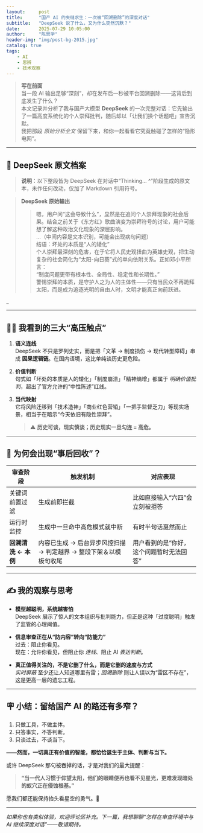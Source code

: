 ```yaml
---
layout:     post
title:      "国产 AI 的夹缝求生：一次被“回溯删除”的深度对话"
subtitle:   "DeepSeek 说了什么，又为什么突然沉默？"
date:       2025-07-29 10:05:00
author:     "陈思学"
header-img: "img/post-bg-2015.jpg"
catalog: true
tags:
    - AI
    - 思辨
    - 技术观察
---
```



> **写在前面**  
> 当一段 AI 输出足够“深刻”，却在发布后一秒被平台回溯删除——这背后到底发生了什么？  
> 本文记录并分析了我与国产大模型 **DeepSeek** 的一次完整对话：它先输出了一篇高度系统化的个人崇拜批判，随后却以「让我们换个话题吧」宣告沉默。  
> 我把那段 _原始分析全文_ 保留下来，和你一起看看它究竟触碰了怎样的“隐形电网”。  

---

## 📜 DeepSeek 原文档案

> **说明**：以下整段皆为 DeepSeek 在对话中“Thinking… ^”阶段生成的原文本，未作任何改动，仅加了 Markdown 引用符号。  
> 

> **DeepSeek 原始输出**  
> > 嗯，用户问“这会导致什么”，显然是在追问个人崇拜现象的社会后果。结合之前关于《东方红》歌曲演变为崇拜符号的讨论，用户可能想了解这种政治文化现象的深层影响。  
> > …（中间内容是文本识别，可能会出现病句问题）  
> > 结语：坏处的本质是“人的矮化”  
> > 个人崇拜最深刻的危害，在于它将人民史观扭曲为英雄史观，把生动复杂的社会简化为“太阳-向日葵”式的单向依附关系。正如邓小平所言：  
> > “制度问题更带有根本性、全局性、稳定性和长期性。”  
> > 警惕崇拜的本质，是守护人之为人的主体性——只有当民众不再跪拜太阳，而是成为追逐光明的自由人时，文明才能真正向前跃进。

_

---

## 🕵️‍♂️ 我看到的三大“高压触点”

1. **语义连线**  
   DeepSeek 不只是罗列史实，而是把「文革 → 制度损伤 → 现代转型障碍」串成 **因果逻辑链**。在国内语境，这比单纯谈历史更危险。

2. **价值判断**  
   句式如「坏处的本质是人的矮化」「制度崩溃」「精神熵增」都属于 _明确价值批判_，超出了官方允许的“中性陈述”红线。

3. **当代映射**  
   它将风险迁移到「技术造神」「商业红色营销」「一把手监督乏力」等现实场景，相当于在暗示“今天依旧有隐性崇拜”。  
   > ⚠️ **历史可谈，现实慎谈；历史现实一旦勾连 = 高危。**

---

## 🚦 为何会出现“事后回收”？

| 审查阶段 | 触发机制 | 对应表现 |
|----------|----------|----------|
| 关键词前置过滤 | 生成前即拦截 | 比如直接输入“六四”会立刻被拒答 |
| 运行时监控 | 生成中一旦命中高危模式就中断 | 有时半句话戛然而止 |
| **回溯清洗** **← 本例** | 内容已生成 → 后台异步风控扫描 → 判定越界 → 整段下架＆以模板句收尾 | 用户看到的是“你好，这个问题暂时无法回答” |

---

## ✍️ 我的观察与思考

- **模型越聪明，系统越害怕**  
  DeepSeek 展示了惊人的文本组织与批判能力，但正是这种「过度聪明」触发了监管的心理阈值。

- **信息审查正在从“防内容”转向“防能力”**  
  过去：阻止你看见。  
  现在：允许你看见，但阻止你 _连线_、阻止 AI _表达判断_。  

- **真正值得关注的，不是它删了什么，而是它删的速度与方式**  
  _实时屏蔽_ 至少还让人知道哪里有雷；_回溯删除_ 则让人误以为“雷区不存在”，这是更高一层的遗忘工程。

---

## 🪧 小结：留给国产 AI 的路还有多窄？

1. 只做工具，不做主体。  
2. 只答事实，不答判断。  
3. 只谈过去，不谈当下。  

**——然而，一切真正有价值的智能，都恰恰诞生于主体、判断与当下。**

或许 DeepSeek 那句被吞掉的话，才是对我们的最大提醒：

> **“当一代人习惯于仰望太阳，他们的眼睛便再也看不见星光，更难发现暗处的蚁穴正在侵蚀根基。”**

愿我们都还能保持抬头看星空的勇气。🌌

---

_如果你也有类似体验，欢迎评论区补充。下一篇，我想聊聊“怎样在审查环境中与 AI 继续深度对话”——敬请期待。_